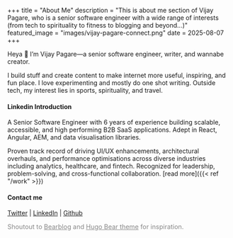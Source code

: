 +++
title = "About Me"
description = "This is about me section of Vijay Pagare, who is a senior software engineer with a wide range of interests (from tech to spirituality to fitness to blogging and beyond...)"
featured_image = "images/vijay-pagare-connect.png"
date = 2025-08-07
+++

Heya 👋 I’m Vijay Pagare—a senior software engineer, writer, and wannabe creator. 

I build stuff and create content to make internet more useful, inspiring, and fun place. I love experimenting and mostly do one shot writing. Outside tech, my interest lies in sports, spirituality, and travel.

#### Linkedin Introduction

A Senior Software Engineer with 6 years of experience building scalable, accessible, and high performing B2B SaaS applications. Adept in React, Angular, AEM, and data visualisation libraries.

Proven track record of driving UI/UX enhancements, architectural overhauls, and performance optimisations across diverse industries including analytics, healthcare, and fintech. Recognized for leadership, problem-solving, and cross-functional collaboration. [read more]({{< ref "/work" >}})

#### Contact me
[Twitter](https://x.com/pagarevijayy) | [LinkedIn](https://www.linkedin.com/in/pagarevijayy/) | [Github](https://github.com/pagarevijayy)


<section style="font-size:0.9rem; color:#888;">
  Shoutout to <a style="color: unset;" href="https://bearblog.dev" target="_blank" rel="noopener">Bearblog</a> and <a style="color: unset;" href="https://themes.gohugo.io/themes/hugo-bearblog/" target="_blank" rel="noopener">Hugo Bear theme</a> for inspiration.
</section>
